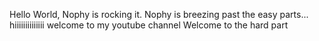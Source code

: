 Hello World,
Nophy is rocking it.
Nophy is breezing past the easy parts...
hiiiiiiiiiiiiii
welcome to my youtube channel
Welcome to the hard part
